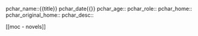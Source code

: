 
pchar_name::{{title}}
pchar_date{{}}
pchar_age::
pchar_role::
pchar_home::
pchar_original_home::
pchar_desc::




[[moc - novels]]